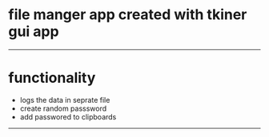 # file manger app created with tkiner gui app
------------
# functionality
- logs the data in seprate file
- create random passsword
- add passwored to clipboards
---------------
